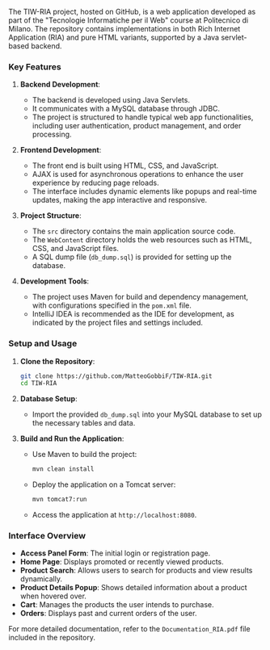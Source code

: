 The TIW-RIA project, hosted on GitHub, is a web application developed as part of the "Tecnologie Informatiche per il Web" course at Politecnico di Milano. The repository contains implementations in both Rich Internet Application (RIA) and pure HTML variants, supported by a Java servlet-based backend.

### Key Features

1. **Backend Development**:
   - The backend is developed using Java Servlets.
   - It communicates with a MySQL database through JDBC.
   - The project is structured to handle typical web app functionalities, including user authentication, product management, and order processing.

2. **Frontend Development**:
   - The front end is built using HTML, CSS, and JavaScript.
   - AJAX is used for asynchronous operations to enhance the user experience by reducing page reloads.
   - The interface includes dynamic elements like popups and real-time updates, making the app interactive and responsive.

3. **Project Structure**:
   - The `src` directory contains the main application source code.
   - The `WebContent` directory holds the web resources such as HTML, CSS, and JavaScript files.
   - A SQL dump file (`db_dump.sql`) is provided for setting up the database.

4. **Development Tools**:
   - The project uses Maven for build and dependency management, with configurations specified in the `pom.xml` file.
   - IntelliJ IDEA is recommended as the IDE for development, as indicated by the project files and settings included.

### Setup and Usage

1. **Clone the Repository**:
   ```sh
   git clone https://github.com/MatteoGobbiF/TIW-RIA.git
   cd TIW-RIA
   ```

2. **Database Setup**:
   - Import the provided `db_dump.sql` into your MySQL database to set up the necessary tables and data.

3. **Build and Run the Application**:
   - Use Maven to build the project:
     ```sh
     mvn clean install
     ```
   - Deploy the application on a Tomcat server:
     ```sh
     mvn tomcat7:run
     ```
   - Access the application at `http://localhost:8080`.

### Interface Overview

- **Access Panel Form**: The initial login or registration page.
- **Home Page**: Displays promoted or recently viewed products.
- **Product Search**: Allows users to search for products and view results dynamically.
- **Product Details Popup**: Shows detailed information about a product when hovered over.
- **Cart**: Manages the products the user intends to purchase.
- **Orders**: Displays past and current orders of the user.

For more detailed documentation, refer to the `Documentation_RIA.pdf` file included in the repository.

